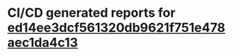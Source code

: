 # CI/CD generated reports for [ed14ee3dcf561320db9621f751e478aec1da4c13](https://github.com/hydephp/develop/commit/ed14ee3dcf561320db9621f751e478aec1da4c13)
